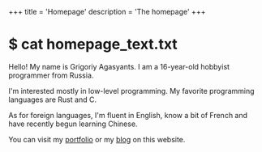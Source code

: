 +++
title = 'Homepage'
description = 'The homepage'
+++

# <span class="base0B">$ cat homepage_text.txt</span>

Hello! My name is Grigoriy Agasyants. I am a 16-year-old hobbyist programmer from Russia.

I'm interested mostly in low-level programming. My favorite programming languages are Rust and C.

As for foreign languages, I'm fluent in English, know a bit of French and have recently begun learning Chinese.

You can visit my [portfolio](/portfolio) or my [blog](/blog) on this website.